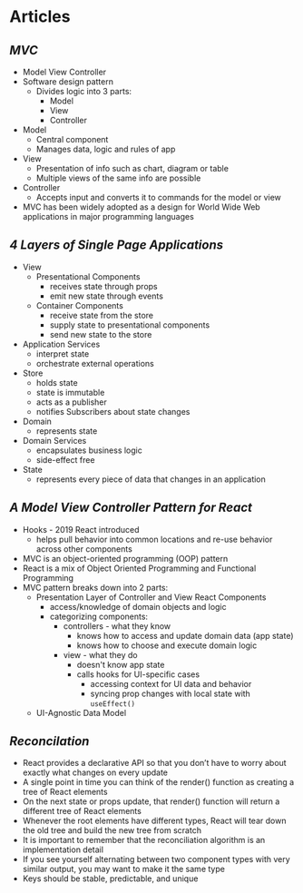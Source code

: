 # Articles

## *MVC*

* Model View Controller
* Software design pattern 
  * Divides logic into 3 parts:
    * Model
    * View
    * Controller
* Model
  * Central component
  * Manages data, logic and rules of app
* View
  * Presentation of info such as chart, diagram or table
  * Multiple views of the same info are possible
* Controller
  * Accepts input and converts it to commands for the model or view
* MVC has been widely adopted as a design for World Wide Web applications in major programming languages


## *4 Layers of Single Page Applications*

* View
  * Presentational Components
    * receives state through props
    * emit new state through events
  * Container Components
    * receive state from the store
    * supply state to presentational components
    * send new state to the store
* Application Services
  * interpret state
  * orchestrate external operations
* Store
  * holds state
  * state is immutable
  * acts as a publisher
  * notifies Subscribers about state changes
* Domain
  * represents state
* Domain Services
  * encapsulates business logic
  * side-effect free
* State
  * represents every piece of data that changes in an application


## *A Model View Controller Pattern for React*

* Hooks - 2019 React introduced
  * helps pull behavior into common locations and re-use behavior across other components
* MVC is an object-oriented programming (OOP) pattern
* React is a mix of Object Oriented Programming and Functional Programming
* MVC pattern breaks down into 2 parts:
  * Presentation Layer of Controller and View React Components
    * access/knowledge of domain objects and logic
    * categorizing components:
      * controllers - what they know
        * knows how to access and update domain data (app state)
        * knows how to choose and execute domain logic
      * view - what they do
        * doesn't know app state
        * calls hooks for UI-specific cases 
          * accessing context for UI data and behavior
          * syncing prop changes with local state with `useEffect()`
  * UI-Agnostic Data Model


## *Reconcilation*

* React provides a declarative API so that you don’t have to worry about exactly what changes on every update
* A single point in time you can think of the render() function as creating a tree of React elements
* On the next state or props update, that render() function will return a different tree of React elements
* Whenever the root elements have different types, React will tear down the old tree and build the new tree from scratch
* It is important to remember that the reconciliation algorithm is an implementation detail
* If you see yourself alternating between two component types with very similar output, you may want to make it the same type
* Keys should be stable, predictable, and unique